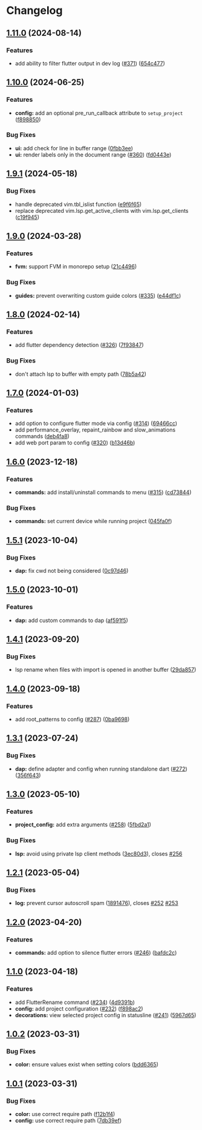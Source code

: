 # Changelog

## [1.11.0](https://github.com/akinsho/flutter-tools.nvim/compare/v1.10.0...v1.11.0) (2024-08-14)


### Features

* add ability to filter flutter output in dev log ([#371](https://github.com/akinsho/flutter-tools.nvim/issues/371)) ([654c477](https://github.com/akinsho/flutter-tools.nvim/commit/654c4779a42575d12edd8177e70263d63ae39833))

## [1.10.0](https://github.com/akinsho/flutter-tools.nvim/compare/v1.9.1...v1.10.0) (2024-06-25)


### Features

* **config:** add an optional pre_run_callback attribute to `setup_project` ([f898850](https://github.com/akinsho/flutter-tools.nvim/commit/f8988508798ebc4af2c43405d2c35432a50efd9f))


### Bug Fixes

* **ui:** add check for line in buffer range ([0fbb3ee](https://github.com/akinsho/flutter-tools.nvim/commit/0fbb3ee9056236d907b4b5680fcaa1da23cddc29))
* **ui:** render labels only in the document range ([#360](https://github.com/akinsho/flutter-tools.nvim/issues/360)) ([fd0443e](https://github.com/akinsho/flutter-tools.nvim/commit/fd0443ede63d7ff52b98c25b75a822c65315df7c))

## [1.9.1](https://github.com/akinsho/flutter-tools.nvim/compare/v1.9.0...v1.9.1) (2024-05-18)


### Bug Fixes

* handle deprecated vim.tbl_islist function ([e9f6f65](https://github.com/akinsho/flutter-tools.nvim/commit/e9f6f65ca5f72123a0f1e3a162d888e3889163f2))
* replace deprecated vim.lsp.get_active_clients with  vim.lsp.get_clients ([c19f945](https://github.com/akinsho/flutter-tools.nvim/commit/c19f94576f866888f1b84aa73c690b30de4b86fb))

## [1.9.0](https://github.com/akinsho/flutter-tools.nvim/compare/v1.8.0...v1.9.0) (2024-03-28)


### Features

* **fvm:** support FVM in monorepo setup ([21c4496](https://github.com/akinsho/flutter-tools.nvim/commit/21c4496ad8e0aaca10a5abed5acef3b831b8b460))


### Bug Fixes

* **guides:** prevent overwriting custom guide colors ([#335](https://github.com/akinsho/flutter-tools.nvim/issues/335)) ([e44df1c](https://github.com/akinsho/flutter-tools.nvim/commit/e44df1c8c4cc3bc31244a775cd04a95f7de91e53))

## [1.8.0](https://github.com/akinsho/flutter-tools.nvim/compare/v1.7.0...v1.8.0) (2024-02-14)


### Features

* add flutter dependency detection ([#326](https://github.com/akinsho/flutter-tools.nvim/issues/326)) ([7f93847](https://github.com/akinsho/flutter-tools.nvim/commit/7f93847e32bb00bedeb2648219584c606a860d99))


### Bug Fixes

* don't attach lsp to buffer with empty path ([78b5a42](https://github.com/akinsho/flutter-tools.nvim/commit/78b5a4249bada514be1e0471d50c6856cb416503))

## [1.7.0](https://github.com/akinsho/flutter-tools.nvim/compare/v1.6.0...v1.7.0) (2024-01-03)


### Features

* add option to configure flutter mode via config ([#314](https://github.com/akinsho/flutter-tools.nvim/issues/314)) ([69466cc](https://github.com/akinsho/flutter-tools.nvim/commit/69466cc5ce3743bfb08ae07b0c415d7e549437d4))
* add performance_overlay, repaint_rainbow and slow_animations commands ([deb4fa8](https://github.com/akinsho/flutter-tools.nvim/commit/deb4fa80812157e6c6dadaa25dfe0cfa42950e5c))
* add web port param to config ([#320](https://github.com/akinsho/flutter-tools.nvim/issues/320)) ([b13d46b](https://github.com/akinsho/flutter-tools.nvim/commit/b13d46b3a06a9e2c414d0020c0cb7cf0dd51d426))

## [1.6.0](https://github.com/akinsho/flutter-tools.nvim/compare/v1.5.1...v1.6.0) (2023-12-18)


### Features

* **commands:** add install/uninstall commands to menu ([#315](https://github.com/akinsho/flutter-tools.nvim/issues/315)) ([cd73844](https://github.com/akinsho/flutter-tools.nvim/commit/cd738444c27d3a34f03b6d43df08c814e8232fb7))


### Bug Fixes

* **commands:** set current device while running project ([045fa0f](https://github.com/akinsho/flutter-tools.nvim/commit/045fa0f56234943464a06666183cd1a3089aeca2))

## [1.5.1](https://github.com/akinsho/flutter-tools.nvim/compare/v1.5.0...v1.5.1) (2023-10-04)


### Bug Fixes

* **dap:** fix cwd not being considered ([0c97d46](https://github.com/akinsho/flutter-tools.nvim/commit/0c97d46afead1885560c5c5c8bbfe0a9f1d13f05))

## [1.5.0](https://github.com/akinsho/flutter-tools.nvim/compare/v1.4.1...v1.5.0) (2023-10-01)


### Features

* **dap:** add custom commands to dap ([af591f5](https://github.com/akinsho/flutter-tools.nvim/commit/af591f5504250ba285a564aa75895e1e5fb166d6))

## [1.4.1](https://github.com/akinsho/flutter-tools.nvim/compare/v1.4.0...v1.4.1) (2023-09-20)


### Bug Fixes

* lsp rename when files with import is opened in another buffer ([29da857](https://github.com/akinsho/flutter-tools.nvim/commit/29da857afe886ab476e69cd40af944b230628593))

## [1.4.0](https://github.com/akinsho/flutter-tools.nvim/compare/v1.3.1...v1.4.0) (2023-09-18)


### Features

* add root_patterns to config ([#287](https://github.com/akinsho/flutter-tools.nvim/issues/287)) ([0ba9698](https://github.com/akinsho/flutter-tools.nvim/commit/0ba969873f1fb345efef4baa053c8c43c443ab84))

## [1.3.1](https://github.com/akinsho/flutter-tools.nvim/compare/v1.3.0...v1.3.1) (2023-07-24)


### Bug Fixes

* **dap:** define adapter and config when running standalone dart ([#272](https://github.com/akinsho/flutter-tools.nvim/issues/272)) ([356f643](https://github.com/akinsho/flutter-tools.nvim/commit/356f64339ff44ae1e615b90bb0739892acf2c522))

## [1.3.0](https://github.com/akinsho/flutter-tools.nvim/compare/v1.2.1...v1.3.0) (2023-05-10)


### Features

* **project_config:** add extra arguments ([#258](https://github.com/akinsho/flutter-tools.nvim/issues/258)) ([5fbd2a1](https://github.com/akinsho/flutter-tools.nvim/commit/5fbd2a146bfebcbcff1aec832f7e9d1263737db2))


### Bug Fixes

* **lsp:** avoid using private lsp client methods ([3ec80d3](https://github.com/akinsho/flutter-tools.nvim/commit/3ec80d3a1d800b80d64b50145764f053b6a385f4)), closes [#256](https://github.com/akinsho/flutter-tools.nvim/issues/256)

## [1.2.1](https://github.com/akinsho/flutter-tools.nvim/compare/v1.2.0...v1.2.1) (2023-05-04)


### Bug Fixes

* **log:** prevent cursor autoscroll spam ([1891476](https://github.com/akinsho/flutter-tools.nvim/commit/1891476b463d49a8d2fb3c8fc766ee2a8e8de772)), closes [#252](https://github.com/akinsho/flutter-tools.nvim/issues/252) [#253](https://github.com/akinsho/flutter-tools.nvim/issues/253)

## [1.2.0](https://github.com/akinsho/flutter-tools.nvim/compare/v1.1.0...v1.2.0) (2023-04-20)


### Features

* **commands:** add option to silence flutter errors ([#246](https://github.com/akinsho/flutter-tools.nvim/issues/246)) ([bafdc2c](https://github.com/akinsho/flutter-tools.nvim/commit/bafdc2c931bad4495835f51b819df842c615ae52))

## [1.1.0](https://github.com/akinsho/flutter-tools.nvim/compare/v1.0.2...v1.1.0) (2023-04-18)


### Features

* add FlutterRename command ([#234](https://github.com/akinsho/flutter-tools.nvim/issues/234)) ([4d9391b](https://github.com/akinsho/flutter-tools.nvim/commit/4d9391b5c217003666d4ffb4db665ad30362a959))
* **config:** add project configuration ([#232](https://github.com/akinsho/flutter-tools.nvim/issues/232)) ([f898ac2](https://github.com/akinsho/flutter-tools.nvim/commit/f898ac2340b4ff1950e82f7181a92d0b9134e78b))
* **decorations:** view selected project config in statusline ([#241](https://github.com/akinsho/flutter-tools.nvim/issues/241)) ([5967d65](https://github.com/akinsho/flutter-tools.nvim/commit/5967d65f993427f7fd33bd4d7d9ca85a384db9f4))

## [1.0.2](https://github.com/akinsho/flutter-tools.nvim/compare/v1.0.1...v1.0.2) (2023-03-31)


### Bug Fixes

* **color:** ensure values exist when setting colors ([bdd6365](https://github.com/akinsho/flutter-tools.nvim/commit/bdd6365b92e42ceb6404d493c0f1fef76fa42b90))

## [1.0.1](https://github.com/akinsho/flutter-tools.nvim/compare/v1.0.0...v1.0.1) (2023-03-31)


### Bug Fixes

* **color:** use correct require path ([f12b1f4](https://github.com/akinsho/flutter-tools.nvim/commit/f12b1f43c8d4617cc6454bfd066e72175c117755))
* **config:** use correct require path ([7db39ef](https://github.com/akinsho/flutter-tools.nvim/commit/7db39ef83d22656e19bc65dd58234fd33dcc2d1e))
